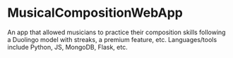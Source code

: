 # MusicalCompositionWebApp
An app that allowed musicians to practice their composition skills following a Duolingo model with streaks, a premium feature, etc. Languages/tools include Python, JS, MongoDB, Flask, etc.
